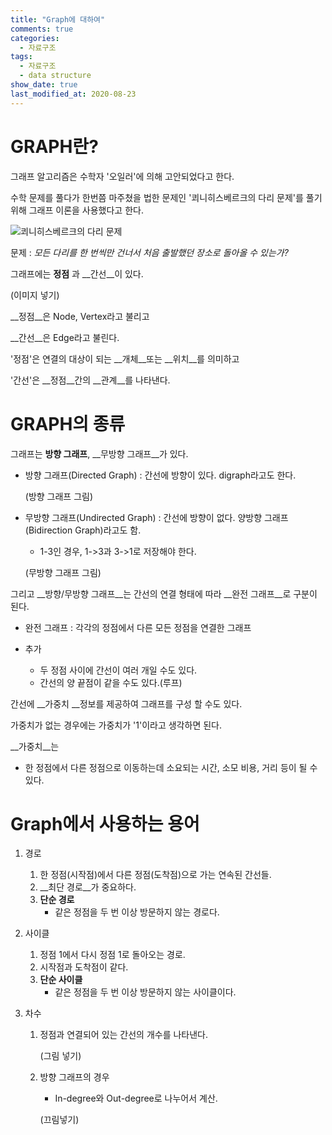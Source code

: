 ```yaml
---
title: "Graph에 대하여"
comments: true
categories:
  - 자료구조
tags:
  - 자료구조
  - data structure
show_date: true
last_modified_at: 2020-08-23
---
```


# GRAPH란?

그래프 알고리즘은 수학자 '오일러'에 의해 고안되었다고 한다.

수학 문제를 풀다가 한번쯤 마주쳤을 법한 문제인 '쾨니히스베르크의 다리 문제'를 풀기 위해 그래프 이론을 사용했다고 한다.

![쾨니히스베르크의 다리 문제]([https://ko.wikipedia.org/wiki/%EC%BE%A8%EB%8B%88%ED%9E%88%EC%8A%A4%EB%B2%A0%EB%A5%B4%ED%81%AC%EC%9D%98_%EB%8B%A4%EB%A6%AC_%EB%AC%B8%EC%A0%9C#/media/%ED%8C%8C%EC%9D%BC:Konigsberg_bridges.png](https://ko.wikipedia.org/wiki/쾨니히스베르크의_다리_문제#/media/파일:Konigsberg_bridges.png) "쾨니히스베르크의 다리 문제")

문제 : <cite>모든 다리를 한 번씩만 건너서 처음 출발했던 장소로 돌아올 수 있는가?</cite>



그래프에는 __정점__ 과 __간선__이 있다.

(이미지 넣기)

__정점__은 Node, Vertex라고 불리고

__간선__은 Edge라고 불린다.



'정점'은 연결의 대상이 되는 __개체__또는 __위치__를 의미하고

'간선'은 __정점__간의 __관계__를 나타낸다.



# GRAPH의 종류

그래프는 __방향 그래프__, __무방향 그래프__가 있다.



* 방향 그래프(Directed Graph) : 간선에 방향이 있다. digraph라고도 한다.

  (방향 그래프 그림)

* 무방향 그래프(Undirected Graph) : 간선에 방향이 없다. 양방향 그래프(Bidirection Graph)라고도 함.

  * 1-3인 경우, 1->3과 3->1로 저장해야 한다.

  (무방향 그래프 그림)



그리고 __방향/무방향 그래프__는 간선의 연결 형태에 따라 __완전 그래프__로 구분이 된다.



* 완전 그래프 : 각각의 정점에서 다른 모든 정점을 연결한 그래프



* 추가
  * 두 정점 사이에 간선이 여러 개일 수도 있다.
  * 간선의 양 끝점이 같을 수도 있다.(루프)



간선에 __가중치 __정보를 제공하여 그래프를 구성 할 수도 있다. 

가중치가 없는 경우에는 가중치가 '1'이라고 생각하면 된다.



__가중치__는

* 한 정점에서 다른 정점으로 이동하는데 소요되는 시간, 소모 비용, 거리 등이 될 수 있다.



# Graph에서 사용하는 용어

1. 경로
   1. 한 정점(시작점)에서 다른 정점(도착점)으로 가는 연속된 간선들.
   2. __최단 경로__가 중요하다.
   3. __단순 경로__
      * 같은 정점을 두 번 이상 방문하지 않는 경로다.

2. 사이클
   1. 정점 1에서 다시 정점 1로 돌아오는 경로.
   2. 시작점과 도착점이 같다.
   3. __단순 사이클__
      * 같은 정점을 두 번 이상 방문하지 않는 사이클이다.

3. 차수

   1. 정점과 연결되어 있는 간선의 개수를 나타낸다.

      (그림 넣기)

   2. 방향 그래프의 경우

      * In-degree와 Out-degree로 나누어서 계산.

      (끄림넣기)

